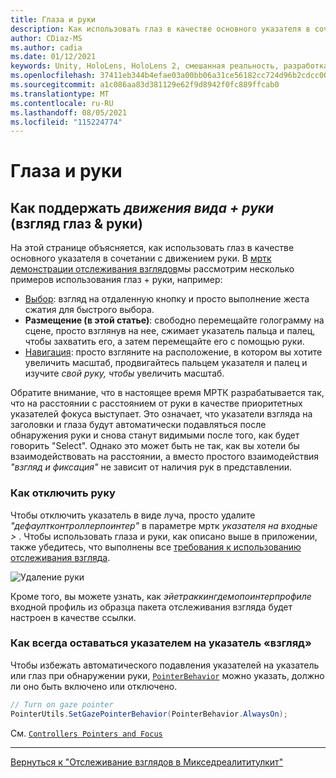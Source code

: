```yaml
---
title: Глаза и руки
description: Как использовать глаз в качестве основного указателя в сочетании с движением руки в МРТК
author: CDiaz-MS
ms.author: cadia
ms.date: 01/12/2021
keywords: Unity, HoloLens, HoloLens 2, смешанная реальность, разработка, мртк, эйетраккинг,
ms.openlocfilehash: 37411eb344b4efae03a00bb06a31ce56182cc724d96b2cdcc008f10a66d56011
ms.sourcegitcommit: a1c086aa83d381129e62f9d8942f0fc889ffcab0
ms.translationtype: MT
ms.contentlocale: ru-RU
ms.lasthandoff: 08/05/2021
ms.locfileid: "115224774"
---
```

# <a name="eyes-and-hands"></a>Глаза и руки

## <a name="how-to-support-_look--hand-motions_-eye-gaze--hand-gestures"></a>Как поддержать _движения вида + руки_ (взгляд глаз & руки)

На этой странице объясняется, как использовать глаз в качестве основного указателя в сочетании с движением руки.
В [мртк демонстрации отслеживания взглядов](../../example-scenes/eye-tracking-examples-overview.md)мы рассмотрим несколько примеров использования глаз + руки, например:

- [Выбор](eye-tracking-target-selection.md): взгляд на отдаленную кнопку и просто выполнение жеста сжатия для быстрого выбора.
- **Размещение (в этой статье)**: свободно перемещайте голограмму на сцене, просто взглянув на нее, сжимает указатель пальца и палец, чтобы захватить его, а затем перемещайте его с помощью руки.
- [Навигация](eye-tracking-navigation.md): просто взгляните на расположение, в котором вы хотите увеличить масштаб, продвигайтесь пальцем указателя и палец и изучите _свой руку, чтобы_ увеличить масштаб.

Обратите внимание, что в настоящее время МРТК разрабатывается так, что на расстоянии с расстоянием от руки в качестве приоритетных указателей фокуса выступает.
Это означает, что указатели взгляда на заголовки и глаза будут автоматически подавляться после обнаружения руки и снова станут видимыми после того, как будет говорить "Select".
Однако это может быть не так, как вы хотели бы взаимодействовать на расстоянии, а вместо простого взаимодействия _"взгляд и фиксация"_ не зависит от наличия рук в представлении.

### <a name="how-to-disable-the-hand-ray"></a>Как отключить руку

Чтобы отключить указатель в виде луча, просто удалите _"дефаултконтроллерпоинтер"_ в параметре мртк _указателя на входные >_ .
Чтобы использовать глаза и руки, как описано выше в приложении, также убедитесь, что выполнены все [требования к использованию отслеживания взгляда](eye-tracking-basic-setup.md).

![Удаление руки](../../images/eye-tracking/mrtk_setup_removehandray.jpg)

Кроме того, вы можете узнать, как _эйетраккингдемопоинтерпрофиле_ входной профиль из образца пакета отслеживания взгляда будет настроен в качестве ссылки.

### <a name="how-to-keep-gaze-pointer-always-on"></a>Как всегда оставаться указателем на указатель «взгляд»

Чтобы избежать автоматического подавления указателей на указатель или глаз при обнаружении руки, [`PointerBehavior`](xref:Microsoft.MixedReality.Toolkit.Input.PointerBehavior) можно указать, должно ли оно быть включено или отключено.

```c#
// Turn on gaze pointer
PointerUtils.SetGazePointerBehavior(PointerBehavior.AlwaysOn);
```

См. [`Controllers Pointers and Focus`](../../../architecture/controllers-pointers-and-focus.md)

---
[Вернуться к "Отслеживание взглядов в Микседреалититулкит"](eye-tracking-main.md)

